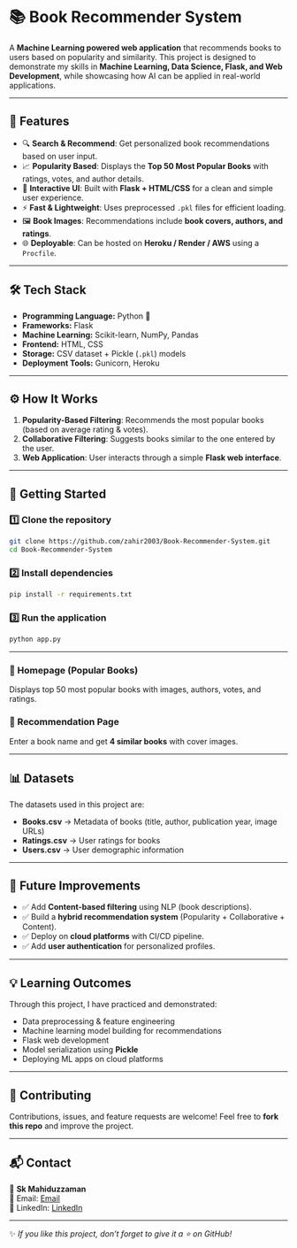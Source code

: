 
# 📚 Book Recommender System

A **Machine Learning powered web application** that recommends books to users based on popularity and similarity.
This project is designed to demonstrate my skills in **Machine Learning, Data Science, Flask, and Web Development**, while showcasing how AI can be applied in real-world applications.

---

## 🚀 Features

* 🔍 **Search & Recommend**: Get personalized book recommendations based on user input.
* 📈 **Popularity Based**: Displays the **Top 50 Most Popular Books** with ratings, votes, and author details.
* 🎨 **Interactive UI**: Built with **Flask + HTML/CSS** for a clean and simple user experience.
* ⚡ **Fast & Lightweight**: Uses preprocessed `.pkl` files for efficient loading.
* 🖼️ **Book Images**: Recommendations include **book covers, authors, and ratings**.
* 🌐 **Deployable**: Can be hosted on **Heroku / Render / AWS** using a `Procfile`.

---

## 🛠️ Tech Stack

* **Programming Language:** Python 🐍
* **Frameworks:** Flask
* **Machine Learning:** Scikit-learn, NumPy, Pandas
* **Frontend:** HTML, CSS
* **Storage:** CSV dataset + Pickle (`.pkl`) models
* **Deployment Tools:** Gunicorn, Heroku

---


## ⚙️ How It Works

1. **Popularity-Based Filtering**: Recommends the most popular books (based on average rating & votes).
2. **Collaborative Filtering**: Suggests books similar to the one entered by the user.
3. **Web Application**: User interacts through a simple **Flask web interface**.

---

## 🚀 Getting Started

### 1️⃣ Clone the repository

```bash
git clone https://github.com/zahir2003/Book-Recommender-System.git
cd Book-Recommender-System
```

### 2️⃣ Install dependencies

```bash
pip install -r requirements.txt
```

### 3️⃣ Run the application

```bash
python app.py
```

---


### 🔹 Homepage (Popular Books)

Displays top 50 most popular books with images, authors, votes, and ratings.

### 🔹 Recommendation Page

Enter a book name and get **4 similar books** with cover images.

---

## 📊 Datasets

The datasets used in this project are:

* **Books.csv** → Metadata of books (title, author, publication year, image URLs)
* **Ratings.csv** → User ratings for books
* **Users.csv** → User demographic information

---

## 🎯 Future Improvements

* ✅ Add **Content-based filtering** using NLP (book descriptions).
* ✅ Build a **hybrid recommendation system** (Popularity + Collaborative + Content).
* ✅ Deploy on **cloud platforms** with CI/CD pipeline.
* ✅ Add **user authentication** for personalized profiles.

---

## 💡 Learning Outcomes

Through this project, I have practiced and demonstrated:

* Data preprocessing & feature engineering
* Machine learning model building for recommendations
* Flask web development
* Model serialization using **Pickle**
* Deploying ML apps on cloud platforms

---

## 🤝 Contributing

Contributions, issues, and feature requests are welcome!
Feel free to **fork this repo** and improve the project.

---

## 📬 Contact  
👤 **Sk Mahiduzzaman**  
📧 Email: [Email](mailto:mohiduz03@gmail.com)  
💼 LinkedIn: [LinkedIn](https://www.linkedin.com/in/sk-mahiduzzaman)  

---

✨ *If you like this project, don’t forget to give it a ⭐ on GitHub!*

